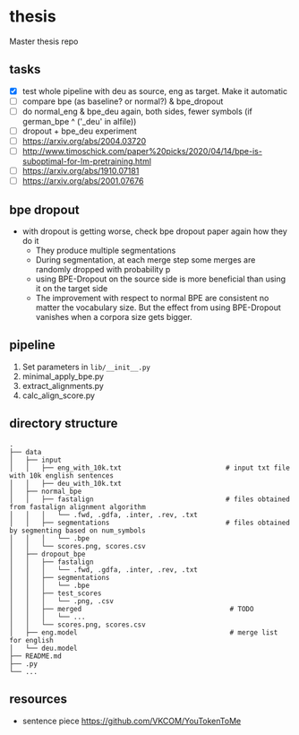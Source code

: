 # thesis

Master thesis repo

## tasks

* [X] test whole pipeline with deu as source, eng as target. Make it automatic
* [ ] compare bpe (as baseline? or normal?) & bpe_dropout
* [ ] do normal_eng & bpe_deu again, both sides, fewer symbols (if german_bpe ^ ('_deu' in alfile))
* [ ] dropout + bpe_deu experiment
* [ ] https://arxiv.org/abs/2004.03720
* [ ] http://www.timoschick.com/paper%20picks/2020/04/14/bpe-is-suboptimal-for-lm-pretraining.html
* [ ] https://arxiv.org/abs/1910.07181
* [ ] https://arxiv.org/abs/2001.07676

## bpe dropout

* with dropout is getting worse, check bpe dropout paper again how they do it
  * They produce multiple segmentations
  * During segmentation, at each merge step some merges are randomly dropped with probability p
  * using BPE-Dropout on the source side is more beneficial than using it on the target side
  * The improvement with respect to normal BPE are consistent no matter the vocabulary size. But the effect from using BPE-Dropout vanishes when a corpora size gets bigger.

## pipeline

1. Set parameters in `lib/__init__.py`
2. minimal_apply_bpe.py
3. extract_alignments.py
4. calc_align_score.py

## directory structure

```
.
├── data
│   ├── input
│   │   ├── eng_with_10k.txt                          # input txt file with 10k english sentences
│   │   ├── deu_with_10k.txt
│   ├── normal_bpe
│   │   ├── fastalign                                 # files obtained from fastalign alignment algorithm
│   │   │   └── .fwd, .gdfa, .inter, .rev, .txt
│   │   ├── segmentations                             # files obtained by segmenting based on num_symbols
│   │   │   └── .bpe
│   │   └── scores.png, scores.csv
│   ├── dropout_bpe
│   │   ├── fastalign
│   │   │   └── .fwd, .gdfa, .inter, .rev, .txt
│   │   ├── segmentations
│   │   │   └── .bpe
│   │   ├── test_scores
│   │   │   └── .png, .csv
│   │   ├── merged                                     # TODO
│   │   │   └── ...
│   │   └── scores.png, scores.csv
│   ├── eng.model                                      # merge list for english
│   └── deu.model
├── README.md
├── .py
└── ...
```

## resources

* sentence piece <https://github.com/VKCOM/YouTokenToMe>
